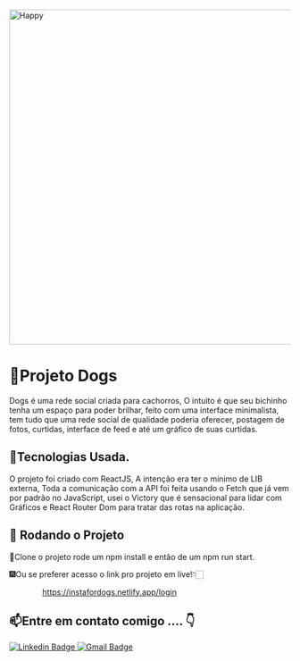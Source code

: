&nbsp;&nbsp;&nbsp;&nbsp;&nbsp;&nbsp;&nbsp;&nbsp;&nbsp;&nbsp;&nbsp;&nbsp;&nbsp;&nbsp;&nbsp;&nbsp;&nbsp; &nbsp; &nbsp; &nbsp; &nbsp; <img width="600" 
  src="https://www.imagemhost.com.br/images/2021/08/10/Screen.png"  alt="Happy">
  
# 🐶Projeto Dogs 
 <div>  
<p>Dogs é uma rede social criada para cachorros, O intuito é que seu bichinho tenha um espaço para poder brilhar, feito com uma interface minimalista, tem tudo que uma rede social de qualidade poderia oferecer, postagem de fotos, curtidas, interface de feed e até um gráfico de suas curtidas.</p>
</div>

## 🐾Tecnologias Usada.

O projeto foi criado com ReactJS, A intenção era  ter o mínimo de LIB externa, Toda a comunicação com a API foi feita usando o Fetch que já vem por padrão no JavaScript, usei o Victory que é sensacional para lidar com Gráficos e React Router Dom para tratar das rotas na aplicação.

## 📲 Rodando o Projeto

🎇Clone o projeto rode um npm install e então de um npm run start.

🎆Ou se preferer acesso o link pro projeto em live!👇🏻

&nbsp;&nbsp;&nbsp;&nbsp;&nbsp;&nbsp;&nbsp;&nbsp;&nbsp;&nbsp;&nbsp;&nbsp;&nbsp;&nbsp; https://instafordogs.netlify.app/login

## 📫Entre em contato  comigo .... 👇

[![Linkedin Badge](https://img.shields.io/badge/-Paulo%20Azevedo-0077B5?style=flat-square&logo=Linkedin&logoColor=white&link=https://www.linkedin.com/in/pauloemidio/)  ](https://www.linkedin.com/in/pauloemidio/)
[![Gmail Badge](https://img.shields.io/badge/-pauloemidioazevedo@gmail.com-D14836?style=flat-square&logo=Gmail&logoColor=white&link=mailto:pauloemidioazevedo@gmail.com)](mailto:pauloemidioazevedo@gmail.com)

